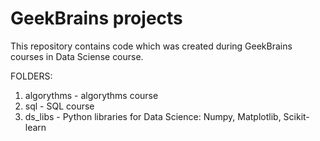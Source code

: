 # GeekBrains projects

This repository contains code which was created during GeekBrains courses in Data Sciense course.

FOLDERS:

1. algorythms - algorythms course
2. sql - SQL course
3. ds_libs - Python libraries for Data Science: Numpy, Matplotlib, Scikit-learn

